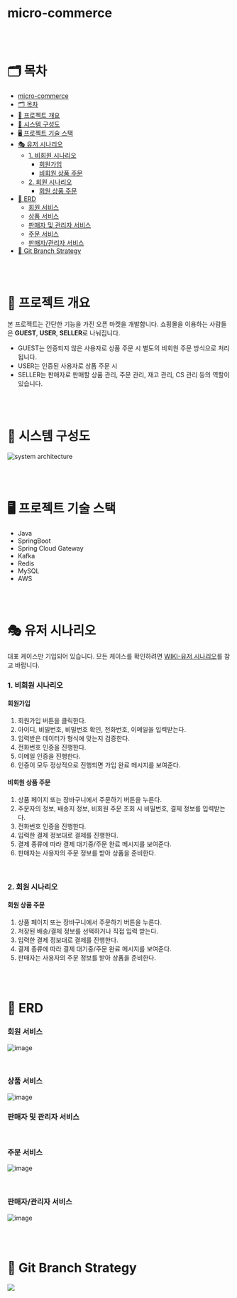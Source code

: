 # micro-commerce

<br/><br/>

# 🗂️ 목차
- [micro-commerce](#micro-commerce)
- [🗂️ 목차](#️-목차)
- [📜 프로젝트 개요](#-프로젝트-개요)
- [📑 시스템 구성도](#-시스템-구성도)
- [🖥 프로젝트 기술 스택](#-프로젝트-기술-스택)
- [🎭 유저 시나리오](#-유저-시나리오)
    - [1. 비회원 시나리오](#1-비회원-시나리오)
      - [회원가입](#회원가입)
      - [비회원 상품 주문](#비회원-상품-주문)
    - [2. 회원 시나리오](#2-회원-시나리오)
      - [회원 상품 주문](#회원-상품-주문)
- [📄 ERD](#-erd)
    - [회원 서비스](#회원-서비스)
    - [상품 서비스](#상품-서비스)
    - [판매자 및 관리자 서비스](#판매자-및-관리자-서비스)
    - [주문 서비스](#주문-서비스)
    - [판매자/관리자 서비스](#판매자관리자-서비스)
- [🌲 Git Branch Strategy](#-git-branch-strategy)

<br/><br/>

# 📜 프로젝트 개요
본 프로젝트는 간단한 기능을 가진 오픈 마켓을 개발합니다.
쇼핑몰을 이용하는 사람들은 **GUEST**, **USER**, **SELLER**로 나눠집니다.

- GUEST는 인증되지 않은 사용자로 상품 주문 시 별도의 비회원 주문 방식으로 처리됩니다.
- USER는 인증된 사용자로 상품 주문 시 
- SELLER는 판매자로 판매할 상품 관리, 주문 관리, 재고 관리, CS 관리 등의 역할이 있습니다.

<br/><br/>

# 📑 시스템 구성도

![system architecture](https://github.com/f-lab-edu/micro-commerce/assets/66265199/8c1c1f42-f373-4d2e-bec0-8941af8b5888)

<br/><br/>


# 🖥 프로젝트 기술 스택

- Java
- SpringBoot
- Spring Cloud Gateway
- Kafka
- Redis
- MySQL
- AWS

<br/><br/>

# 🎭 유저 시나리오
대표 케이스만 기입되어 있습니다. 모든 케이스를 확인하려면 [WIKI-유저 시나리오](https://github.com/f-lab-edu/show-your-worth/wiki/03.-Use-Case---%EC%9C%A0%EC%A0%80-%EC%8B%9C%EB%82%98%EB%A6%AC%EC%98%A4)를 참고 바랍니다.
### 1. 비회원 시나리오
#### 회원가입
1. 회원가입 버튼을 클릭한다.
2. 아이디, 비밀번호, 비밀번호 확인, 전화번호, 이메일을 입력받는다.
3. 입력받은 데이터가 형식에 맞는지 검증한다.
4. 전화번호 인증을 진행한다.
5. 이메일 인증을 진행한다.
6. 인증이 모두 정상적으로 진행되면 가입 완료 메시지를 보여준다.

#### 비회원 상품 주문
1. 상품 페이지 또는 장바구니에서 주문하기 버튼을 누른다.
2. 주문자의 정보, 배송지 정보, 비회원 주문 조회 시 비밀번호, 결제 정보를 입력받는다.
3. 전화번호 인증을 진행한다.
4. 입력한 결제 정보대로 결제를 진행한다.
5. 결제 종류에 따라 결제 대기중/주문 완료 메시지를 보여준다.
6. 판매자는 사용자의 주문 정보를 받아 상품을 준비한다.

<br/>

### 2. 회원 시나리오
#### 회원 상품 주문
1. 상품 페이지 또는 장바구니에서 주문하기 버튼을 누른다.
2. 저장된 배송/결제 정보를 선택하거나 직접 입력 받는다.
3. 입력한 결제 정보대로 결제를 진행한다.
4. 결제 종류에 따라 결제 대기중/주문 완료 메시지를 보여준다.
5. 판매자는 사용자의 주문 정보를 받아 상품을 준비한다.

<br/><br/>

# 📄 ERD
### 회원 서비스
![image](https://github.com/f-lab-edu/micro-commerce/assets/66265199/683434c5-faa2-4b74-ac29-a3c145086f7f)

<br/>

### 상품 서비스
![image](https://github.com/f-lab-edu/micro-commerce/assets/66265199/78eac7cd-ec1c-4d0d-bc1a-bc8bd7463c95)

### 판매자 및 관리자 서비스


 <br/>

### 주문 서비스
![image](https://github.com/f-lab-edu/micro-commerce/assets/66265199/3212a2a9-0c95-4305-9bd5-014c430d59b2)

<br>

### 판매자/관리자 서비스
![image](https://github.com/f-lab-edu/micro-commerce/assets/66265199/79df997e-9fea-4f5c-8dbd-3018e6a9d85e)

<br/><br/>


# 🌲 Git Branch Strategy
![](https://github.com/f-lab-edu/show-your-worth/assets/11500877/68605232-e78f-4ff3-88cb-9cbbba9943c0)
